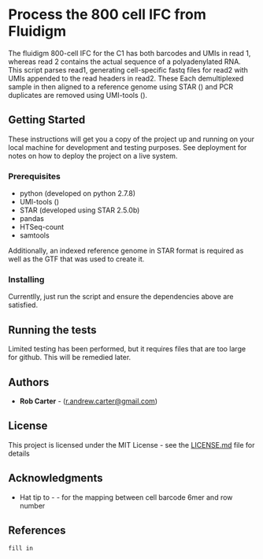 # Process the 800 cell IFC from Fluidigm

The fluidigm 800-cell IFC for the C1 has both barcodes and UMIs in read 1, whereas read 2 contains the actual sequence of a polyadenylated RNA. This script parses read1, generating cell-specific fastq files for read2 with UMIs appended to the read headers in read2. These Each demultiplexed sample in then aligned to a reference genome using STAR () and PCR duplicates are removed using UMI-tools ().

## Getting Started

These instructions will get you a copy of the project up and running on your local machine for development and testing purposes. See deployment for notes on how to deploy the project on a live system.

### Prerequisites

* python (developed on python 2.7.8)
* UMI-tools ()
* STAR (developed using STAR 2.5.0b)
* pandas
* HTSeq-count
* samtools

Additionally, an indexed reference genome in STAR format is required as well as the GTF that was used to create it.

### Installing

Currentlly, just run the script and ensure the dependencies above are satisfied.

## Running the tests

Limited testing has been performed, but it requires files that are too large for github. This will be remedied later.

## Authors

* **Rob Carter** - (r.andrew.carter@gmail.com)

## License

This project is licensed under the MIT License - see the [LICENSE.md](LICENSE.md) file for details

## Acknowledgments

* Hat tip to - - for the mapping between cell barcode 6mer and row number

## References
	fill in
